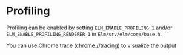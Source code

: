 # Profiling

Profiling can be enabled by setting `ELM_ENABLE_PROFILING 1` and/or `ELM_ENABLE_PROFILING_RENDERER 1` in `Elm/srv/elm/core/base.h`.

You can use Chrome trace ([chrome://tracing](chrome://tracing)) to visualize the output
